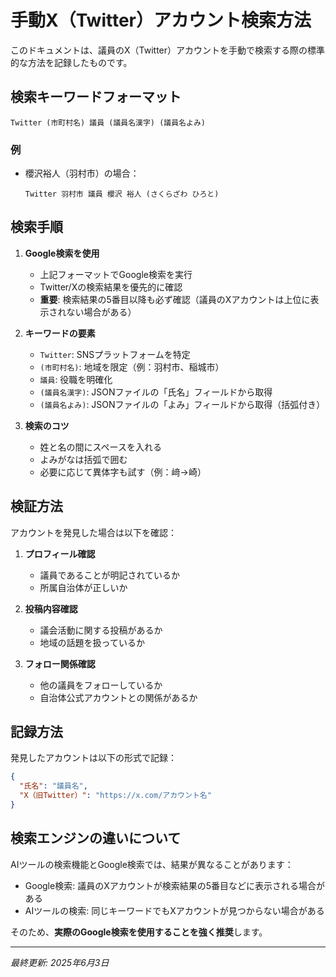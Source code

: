 # 手動X（Twitter）アカウント検索方法

このドキュメントは、議員のX（Twitter）アカウントを手動で検索する際の標準的な方法を記録したものです。

## 検索キーワードフォーマット

```
Twitter (市町村名) 議員 (議員名漢字) (議員名よみ)
```

### 例
- 櫻沢裕人（羽村市）の場合：
  ```
  Twitter 羽村市 議員 櫻沢 裕人 (さくらざわ ひろと)
  ```

## 検索手順

1. **Google検索を使用**
   - 上記フォーマットでGoogle検索を実行
   - Twitter/Xの検索結果を優先的に確認
   - **重要**: 検索結果の5番目以降も必ず確認（議員のXアカウントは上位に表示されない場合がある）

2. **キーワードの要素**
   - `Twitter`: SNSプラットフォームを特定
   - `(市町村名)`: 地域を限定（例：羽村市、稲城市）
   - `議員`: 役職を明確化
   - `(議員名漢字)`: JSONファイルの「氏名」フィールドから取得
   - `(議員名よみ)`: JSONファイルの「よみ」フィールドから取得（括弧付き）

3. **検索のコツ**
   - 姓と名の間にスペースを入れる
   - よみがなは括弧で囲む
   - 必要に応じて異体字も試す（例：﨑→崎）

## 検証方法

アカウントを発見した場合は以下を確認：

1. **プロフィール確認**
   - 議員であることが明記されているか
   - 所属自治体が正しいか

2. **投稿内容確認**
   - 議会活動に関する投稿があるか
   - 地域の話題を扱っているか

3. **フォロー関係確認**
   - 他の議員をフォローしているか
   - 自治体公式アカウントとの関係があるか

## 記録方法

発見したアカウントは以下の形式で記録：
```json
{
  "氏名": "議員名",
  "X（旧Twitter）": "https://x.com/アカウント名"
}
```

## 検索エンジンの違いについて

AIツールの検索機能とGoogle検索では、結果が異なることがあります：
- Google検索: 議員のXアカウントが検索結果の5番目などに表示される場合がある
- AIツールの検索: 同じキーワードでもXアカウントが見つからない場合がある

そのため、**実際のGoogle検索を使用することを強く推奨**します。

---

*最終更新: 2025年6月3日*